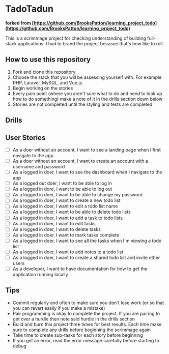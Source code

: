# TadoTadun
__forked from [https://github.com/BrooksPatton/learning_project_todo](https://github.com/BrooksPatton/learning_project_todo)__

This is a scrimmage project for checking understanding of building full-stack applications. I had to brand the project becasue that's how like to roll.

## How to use this repository

1. Fork and clone this repository
1. Choose the stack that you will be assessing yourself with. For example PHP, Laravel, MySQL, and Vue.js
1. Begin working on the stories
1. Every pain point (where you aren't sure what to do and need to look up how to do something) make a note of it in the drills section down below
1. Stories are not completed until the styling and tests are completed

## Drills

<!-- Example Drill -->
<!-- * [ ] Using bcrypt to hash passwords before storing them in the database -->

## User Stories

* [ ] As a doer without an account, I want to see a landing page when I first navigate to the app
* [ ] As a doer without an account, I want to create an account with a username and password
* [ ] As a logged in doer, I want to see the dashboard when I navigate to the app
* [ ] As a logged out doer, I want to be able to log in
* [ ] As a logged in dore, I want to be able to log out
* [ ] As a logged in doer, I want to be able to change my password
* [ ] As a logged in doer, I want to create a new todo list
* [ ] As a logged in doer, I want to edit a todo list name
* [ ] As a logged in doer, I want to be able to delete todo lists
* [ ] As a logged in doer, I want to add a task to todo lists
* [ ] As a logged in doer, I want to edit tasks
* [ ] As a logged in doer, I want to delete tasks
* [ ] As a logged in doer, I want to mark tasks complete
* [ ] As a logged in doer, I want to see all the tasks when I'm viewing a todo list
* [ ] As a logged in doer, I want to add notes to a todo list
* [ ] As a logged in doer, I want to create a shared todo list and invite other users
* [ ] As a developer, I want to have documentation for how to get the application running locally

## Tips

* Commit regularly and often to make sure you don't lose work (or so that you can revert easily if you make a mistake)
* Pair programming is okay to complete the project. If you are pairing to get over a hurdle then note said hurdle in the drills section
* Build and burn this project three times for best results. Each time make sure to complete any drills before beginning the scrimmage again
* Take time to create sub-tasks for each story before beginning
* If you get an error, read the error message carefully before starting to debug
